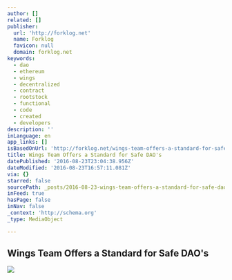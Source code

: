 ```yaml
---
author: []
related: []
publisher:
  url: 'http://forklog.net'
  name: Forklog
  favicon: null
  domain: forklog.net
keywords:
  - dao
  - ethereum
  - wings
  - decentralized
  - contract
  - rootstock
  - functional
  - code
  - created
  - developers
description: ''
inLanguage: en
app_links: []
isBasedOnUrl: 'http://forklog.net/wings-team-offers-a-standard-for-safe-daos/'
title: Wings Team Offers a Standard for Safe DAO's
datePublished: '2016-08-23T23:04:38.956Z'
dateModified: '2016-08-23T16:57:11.081Z'
via: {}
starred: false
sourcePath: _posts/2016-08-23-wings-team-offers-a-standard-for-safe-daos.md
inFeed: true
hasPage: false
inNav: false
_context: 'http://schema.org'
_type: MediaObject

---
```

<article style=""><h1>Wings Team Offers a Standard for Safe DAO's</h1><img src="http://forklog.net/wp-content/uploads/2016/07/bitcoinscience.png" /></article>